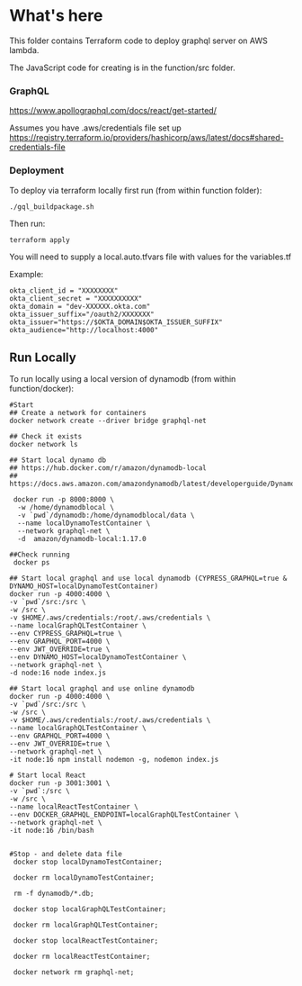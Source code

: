# What's here
This folder contains Terraform code to deploy graphql server on AWS lambda.

The JavaScript code for creating is in the function/src folder.

### GraphQL
https://www.apollographql.com/docs/react/get-started/

Assumes you have .aws/credentials file set up
https://registry.terraform.io/providers/hashicorp/aws/latest/docs#shared-credentials-file

### Deployment
To deploy via terraform locally first run (from within function folder):

```
./gql_buildpackage.sh
```

Then run:
```
terraform apply
```

You will need to supply a local.auto.tfvars file with values for the variables.tf

Example:
```
okta_client_id = "XXXXXXXX"
okta_client_secret = "XXXXXXXXXX"
okta_domain = "dev-XXXXXX.okta.com"
okta_issuer_suffix="/oauth2/XXXXXXX"
okta_issuer="https://$OKTA_DOMAIN$OKTA_ISSUER_SUFFIX"
okta_audience="http://localhost:4000"

```

## Run Locally
To run locally using a local version of dynamodb (from within function/docker):

```
#Start
## Create a network for containers
docker network create --driver bridge graphql-net

## Check it exists
docker network ls

## Start local dynamo db
## https://hub.docker.com/r/amazon/dynamodb-local
## https://docs.aws.amazon.com/amazondynamodb/latest/developerguide/DynamoDBLocal.DownloadingAndRunning.html

 docker run -p 8000:8000 \
  -w /home/dynamodblocal \
  -v `pwd`/dynamodb:/home/dynamodblocal/data \
  --name localDynamoTestContainer \
  --network graphql-net \
  -d  amazon/dynamodb-local:1.17.0 
 
##Check running
 docker ps

## Start local graphql and use local dynamodb (CYPRESS_GRAPHQL=true & DYNAMO_HOST=localDynamoTestContainer)
docker run -p 4000:4000 \
-v `pwd`/src:/src \
-w /src \
-v $HOME/.aws/credentials:/root/.aws/credentials \
--name localGraphQLTestContainer \
--env CYPRESS_GRAPHQL=true \
--env GRAPHQL_PORT=4000 \
--env JWT_OVERRIDE=true \
--env DYNAMO_HOST=localDynamoTestContainer \
--network graphql-net \
-d node:16 node index.js

## Start local graphql and use online dynamodb
docker run -p 4000:4000 \
-v `pwd`/src:/src \
-w /src \
-v $HOME/.aws/credentials:/root/.aws/credentials \
--name localGraphQLTestContainer \
--env GRAPHQL_PORT=4000 \
--env JWT_OVERRIDE=true \
--network graphql-net \
-it node:16 npm install nodemon -g, nodemon index.js

# Start local React
docker run -p 3001:3001 \
-v `pwd`:/src \
-w /src \
--name localReactTestContainer \
--env DOCKER_GRAPHQL_ENDPOINT=localGraphQLTestContainer \
--network graphql-net \
-it node:16 /bin/bash

 
#Stop - and delete data file
 docker stop localDynamoTestContainer; 
 
 docker rm localDynamoTestContainer; 
 
 rm -f dynamodb/*.db;
 
 docker stop localGraphQLTestContainer; 
 
 docker rm localGraphQLTestContainer; 
 
 docker stop localReactTestContainer;
 
 docker rm localReactTestContainer;
 
 docker network rm graphql-net;
```

